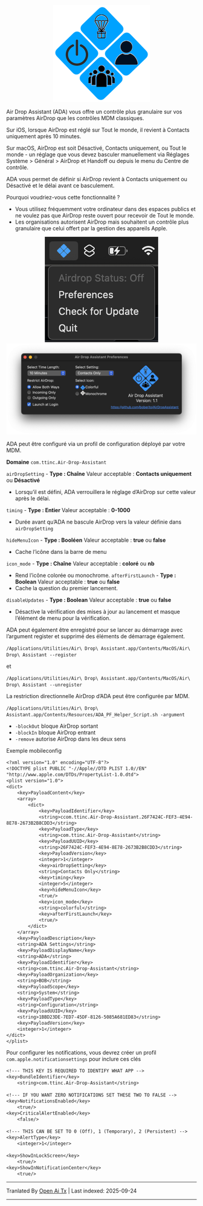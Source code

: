 <div id="header" align="center">
  <img src="https://raw.githubusercontent.com/boberito/AirDropAssistant/main/icon.png"/>
</div>

Air Drop Assistant (ADA) vous offre un contrôle plus granulaire sur vos paramètres AirDrop que les contrôles MDM classiques.

Sur iOS, lorsque AirDrop est réglé sur Tout le monde, il revient à Contacts uniquement après 10 minutes.

Sur macOS, AirDrop est soit Désactivé, Contacts uniquement, ou Tout le monde - un réglage que vous devez basculer manuellement via Réglages Système > Général > AirDrop et Handoff ou depuis le menu du Centre de contrôle.

ADA vous permet de définir si AirDrop revient à Contacts uniquement ou Désactivé et le délai avant ce basculement.

Pourquoi voudriez-vous cette fonctionnalité ?
- Vous utilisez fréquemment votre ordinateur dans des espaces publics et ne voulez pas que AirDrop reste ouvert pour recevoir de Tout le monde.
- Les organisations autorisent AirDrop mais souhaitent un contrôle plus granulaire que celui offert par la gestion des appareils Apple.


<div align="center">
    <img src="https://raw.githubusercontent.com/boberito/AirDropAssistant/main/adamenu.png" /><img src="https://raw.githubusercontent.com/boberito/AirDropAssistant/main/adaprefs.png" />
</div>

ADA peut être configuré via un profil de configuration déployé par votre MDM.

**Domaine** `com.ttinc.Air-Drop-Assistant`

`airDropSetting` - **Type : Chaîne**
Valeur acceptable : **Contacts uniquement** ou **Désactivé**
- Lorsqu’il est défini, ADA verrouillera le réglage d’AirDrop sur cette valeur après le délai.

`timing` - **Type : Entier**
Valeur acceptable : **0-1000**
- Durée avant qu’ADA ne bascule AirDrop vers la valeur définie dans `airDropSetting`

`hideMenuIcon` - **Type : Booléen**
Valeur acceptable : **true** ou **false**
- Cache l’icône dans la barre de menu

`icon_mode` - **Type : Chaîne**
Valeur acceptable : **coloré** ou **nb**
- Rend l’icône colorée ou monochrome.
`afterFirstLaunch` - **Type : Boolean**
Valeur acceptable : **true** ou **false**
- Cache la question du premier lancement.

`disableUpdates` - **Type : Boolean**
Valeur acceptable : **true** ou **false**
- Désactive la vérification des mises à jour au lancement et masque l’élément de menu pour la vérification.

ADA peut également être enregistré pour se lancer au démarrage avec l’argument register et supprimé des éléments de démarrage également.

`/Applications/Utilities/Air\ Drop\ Assistant.app/Contents/MacOS/Air\ Drop\ Assistant --register`

et

`/Applications/Utilities/Air\ Drop\ Assistant.app/Contents/MacOS/Air\ Drop\ Assistant --unregister`

La restriction directionnelle AirDrop d’ADA peut être configurée par MDM.

`/Applications/Utilities/Air\ Drop\ Assistant.app/Contents/Resources/ADA_PF_Helper_Script.sh -argument`

- `-blockOut` bloque AirDrop sortant
- `-blockIn` bloque AirDrop entrant
- `-remove` autorise AirDrop dans les deux sens

Exemple mobileconfig

```
<?xml version="1.0" encoding="UTF-8"?>
<!DOCTYPE plist PUBLIC "-//Apple//DTD PLIST 1.0//EN" "http://www.apple.com/DTDs/PropertyList-1.0.dtd">
<plist version="1.0">
<dict>
    <key>PayloadContent</key>
    <array>
        <dict>
            <key>PayloadIdentifier</key>
            <string>ccom.ttinc.Air-Drop-Assistant.26F7424C-FEF3-4E94-8E78-2673B2B8CDD3</string>
            <key>PayloadType</key>
            <string>com.ttinc.Air-Drop-Assistant</string>
            <key>PayloadUUID</key>
            <string>26F7424C-FEF3-4E94-8E78-2673B2B8CDD3</string>
            <key>PayloadVersion</key>
            <integer>1</integer>
            <key>airDropSetting</key>
            <string>Contacts Only</string>
            <key>timing</key>
            <integer>5</integer>
            <key>hideMenuIcon</key>
            <true/>
            <key>icon_mode</key>
            <string>colorful</string>
            <key>afterFirstLaunch</key>
            <true/>
        </dict>
    </array>
    <key>PayloadDescription</key>
    <string>ADA Settings</string>
    <key>PayloadDisplayName</key>
    <string>ADA</string>
    <key>PayloadIdentifier</key>
    <string>com.ttinc.Air-Drop-Assistant</string>
    <key>PayloadOrganization</key>
    <string>BOB</string>
    <key>PayloadScope</key>
    <string>System</string>
    <key>PayloadType</key>
    <string>Configuration</string>
    <key>PayloadUUID</key>
    <string>1BBD23DE-7ED7-45DF-8126-5085A681ED83</string>
    <key>PayloadVersion</key>
    <integer>1</integer>
</dict>
</plist>
```
Pour configurer les notifications, vous devrez créer un profil `com.apple.notificationsettings` pour inclure ces clés

```
<!--- THIS KEY IS REQUIRED TO IDENTIFY WHAT APP -->
<key>BundleIdentifier</key>
	<string>com.ttinc.Air-Drop-Assistant</string>

<!--- IF YOU WANT ZERO NOTIFICATIONS SET THESE TWO TO FALSE -->
<key>NotificationsEnabled</key>
	<true/>
<key>CriticalAlertEnabled</key>
	<false/>

<!--- THIS CAN BE SET TO 0 (Off), 1 (Temporary), 2 (Persistent) -->
<key>AlertType</key>
	<integer>1</integer>
				
<key>ShowInLockScreen</key>
	<true/>
<key>ShowInNotificationCenter</key>
	<true/>
```


---


Tranlated By [Open Ai Tx](https://github.com/OpenAiTx/OpenAiTx) | Last indexed: 2025-09-24


---